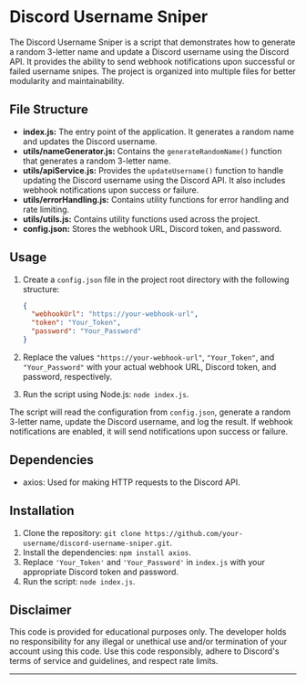 # Discord Username Sniper

The Discord Username Sniper is a script that demonstrates how to generate a random 3-letter name and update a Discord username using the Discord API. It provides the ability to send webhook notifications upon successful or failed username snipes. The project is organized into multiple files for better modularity and maintainability.

## File Structure

- **index.js:** The entry point of the application. It generates a random name and updates the Discord username.
- **utils/nameGenerator.js:** Contains the `generateRandomName()` function that generates a random 3-letter name.
- **utils/apiService.js:** Provides the `updateUsername()` function to handle updating the Discord username using the Discord API. It also includes webhook notifications upon success or failure.
- **utils/errorHandling.js:** Contains utility functions for error handling and rate limiting.
- **utils/utils.js:** Contains utility functions used across the project.
- **config.json:** Stores the webhook URL, Discord token, and password.

## Usage

1. Create a `config.json` file in the project root directory with the following structure:
   ```json
   {
     "webhookUrl": "https://your-webhook-url",
     "token": "Your_Token",
     "password": "Your_Password"
   }

2. Replace the values `"https://your-webhook-url"`, `"Your_Token"`, and `"Your_Password"` with your actual webhook URL, Discord token, and password, respectively.

3. Run the script using Node.js: `node index.js`.

The script will read the configuration from `config.json`, generate a random 3-letter name, update the Discord username, and log the result. If webhook notifications are enabled, it will send notifications upon success or failure.

## Dependencies

- axios: Used for making HTTP requests to the Discord API.

## Installation

1. Clone the repository: `git clone https://github.com/your-username/discord-username-sniper.git`.
2. Install the dependencies: `npm install axios`.
3. Replace `'Your_Token'` and `'Your_Password'` in `index.js` with your appropriate Discord token and password.
4. Run the script: `node index.js`.

## Disclaimer

This code is provided for educational purposes only. The developer holds no responsibility for any illegal or unethical use and/or termination of your account using this code. Use this code responsibly, adhere to Discord's terms of service and guidelines, and respect rate limits.

---

